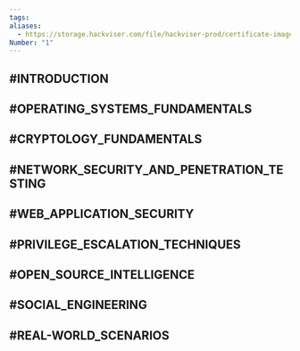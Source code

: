 ```yaml
---
tags:
aliases:
  - https://storage.hackviser.com/file/hackviser-prod/certificate-images/944bd3fc78a649d186d6de144f016dd0.webp
Number: "1"
---
```

## #INTRODUCTION
## #OPERATING_SYSTEMS_FUNDAMENTALS
## #CRYPTOLOGY_FUNDAMENTALS
## #NETWORK_SECURITY_AND_PENETRATION_TESTING
## #WEB_APPLICATION_SECURITY
## #PRIVILEGE_ESCALATION_TECHNIQUES
## #OPEN_SOURCE_INTELLIGENCE
## #SOCIAL_ENGINEERING
## #REAL-WORLD_SCENARIOS
